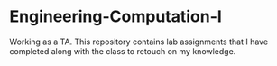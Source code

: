 # Engineering-Computation-I
Working as a TA. This repository contains lab assignments that I have completed along with the class to retouch on my knowledge.
